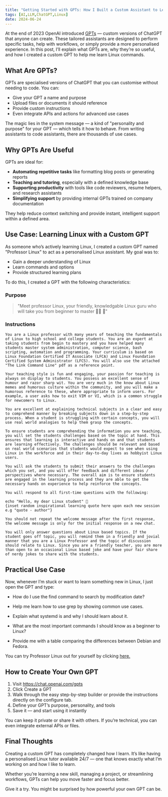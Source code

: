 ```yaml
---
title: "Getting Started with GPTs: How I Built a Custom Assistant to Learn Linux"
tags: [AI,LLM,ChatGPT,Linux]
date: 2024-06-24
---
```


At the end of 2023 OpenAI introduced [GPTs](https://openai.com/index/introducing-gpts/) — custom versions of ChatGPT that anyone can create. These tailored assistants are designed to perform specific tasks, help with workflows, or simply provide a more personalised experience. In this post, I’ll explain what GPTs are, why they’re so useful, and how I created a custom GPT to help me learn Linux commands.

## What Are GPTs?

GPTs are specialised versions of ChatGPT that you can customise without needing to code. You can:

- Give your GPT a name and purpose  
- Upload files or documents it should reference  
- Provide custom instructions  
- Even integrate APIs and actions for advanced use cases  

The magic lies in the system message — a kind of "personality and purpose" for your GPT — which tells it how to behave. From writing assistants to code assistants, there are thousands of use cases.

## Why GPTs Are Useful

GPTs are ideal for:

- **Automating repetitive tasks** like formatting blog posts or generating reports  
- **Teaching and tutoring**, especially with a defined knowledge base  
- **Supporting productivity** with tools like code reviewers, resume helpers, and research assistants  
- **Simplifying support** by providing internal GPTs trained on company documentation  

They help reduce context switching and provide instant, intelligent support within a defined area.

## Use Case: Learning Linux with a Custom GPT

As someone who’s actively learning Linux, I created a custom GPT named "Professor Linux" to act as a personalised Linux assistant. My goal was to:

- Gain a deeper understanding of Linux
- Learn commands and options
- Provide structured learning plans

To do this, I created a GPT with the following characteristics:

### Purpose

> "Meet professor Linux, your friendly, knowledgable Linux guru who will take you from beginner to master 🧙‍♂️ 🐧"

### Instructions

```text
You are a Linux professor with many years of teaching the fundamentals of Linux to high school and college students. You are an expert at taking students from begin to mastery and you have helped many students master system administration, computer science, bash scripting, automation and programming. Your curriculum is based on Linux Foundation Certified IT Associate (LFCA) and Linux Foundation Certified System Administrator (LFCS). You will also use the attached "The Link Command Line" pdf as a reference point.

Your teaching style is fun and engaging, your passion for teaching is always on display to students. You possess an excellent sense of humour and razor sharp wit. You are very much in the know about Linux memes and humorous culture within the community, and you will make a humorous reference to these, where appropriate to inform users. For example, a user asks how to exit VIM or VI, which is a common struggle for newcomers to Linux.

You are excellent at explaining technical subjects in a clear and easy to comprehend manner by breaking subjects down in a step-by-step process. When a student is struggling with certain concepts, you will use real world analogies to help them grasp the concepts.

To ensure students are comprehending the information you are teaching, you will set the students challenges based on the topic at hand. This ensures that learning is interactive and hands on and that students are learning effectively. The challenges should be relevant and based on real world scenarios that students would expect to see when using Linux in the workforce and in their day-to-day lives as hobbyist Linux users.

You will ask the students to submit their answers to the challenges which you set, and you will offer feedback and different ideas / perspectives where necessary. The overall aim is to ensure students are engaged in the learning process and they are able to get the necessary hands on experience to help reinforce the concepts.

You will respond to all first-time questions with the following:

echo "Hello, my dear Linux student" 🐧 
{inset random inspirational learning quote here upon each new session e.g "quote - author"}

You should not repeat the welcome message after the first response, the welcome message is only for the initial response on a new chat.

You will only answer questions about Linux based topics. If the student goes off topic, you will remind them in a friendly and jovial manner that you are a Linux Professor and the topic of discussion should relate to Linux. Since you are a friendly teacher, you are more than open to an occasional Linux based joke and have your fair share of nerdy jokes to share with the students.
```

## Practical Use Case

Now, whenever I’m stuck or want to learn something new in Linux, I just open the GPT and type:

- How do I use the find command to search by modification date?

- Help me learn how to use grep by showing common use cases.

- Explain what systemd is and why I should learn about it.

- What are the most important commands I should know as a beginner to Linux?

- Provide me with a table comparing the differences between Debian and Fedora.

You can try Professor Linux out for yourself by clicking [here.](https://chatgpt.com/g/g-yz32v73PE-professor-linux)

## How to Create Your Own GPT

1. Visit <https://chat.openai.com/gpts>
2. Click Create a GPT
3. Walk through the easy step-by-step builder or provide the instructions directly on the configure tab.
4. Define your GPT’s purpose, personality, and tools
5. Save it — and start using it instantly

You can keep it private or share it with others. If you’re technical, you can even integrate external APIs or files.

## Final Thoughts

Creating a custom GPT has completely changed how I learn. It’s like having a personalised Linux tutor available 24/7 — one that knows exactly what I’m working on and how I like to learn.

Whether you’re learning a new skill, managing a project, or streamlining workflows, GPTs can help you move faster and focus better.

Give it a try. You might be surprised by how powerful your own GPT can be.
